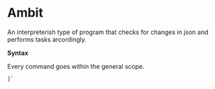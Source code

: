 # Ambit


An interpreterish type of program that checks for changes in json and performs tasks arcordingly.


**Syntax**

Every command goes within the general scope.

```[
]`


